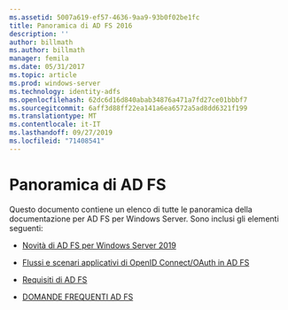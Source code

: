 ```yaml
---
ms.assetid: 5007a619-ef57-4636-9aa9-93b0f02be1fc
title: Panoramica di AD FS 2016
description: ''
author: billmath
ms.author: billmath
manager: femila
ms.date: 05/31/2017
ms.topic: article
ms.prod: windows-server
ms.technology: identity-adfs
ms.openlocfilehash: 62dc6d16d840abab34876a471a7fd27ce01bbbf7
ms.sourcegitcommit: 6aff3d88ff22ea141a6ea6572a5ad8dd6321f199
ms.translationtype: MT
ms.contentlocale: it-IT
ms.lasthandoff: 09/27/2019
ms.locfileid: "71408541"
---
```

# <a name="ad-fs-overview"></a>Panoramica di AD FS



Questo documento contiene un elenco di tutte le panoramica della documentazione per AD FS per Windows Server. Sono inclusi gli elementi seguenti:
  
  
  
* [Novità di AD FS per Windows Server 2019](../ad-fs/overview/whats-new-active-directory-federation-services-windows-server.md)  
  
* [Flussi e scenari applicativi di OpenID Connect/OAuth in AD FS](../ad-fs/overview/ad-fs-openid-connect-oauth-flows-scenarios.md) 

* [Requisiti di AD FS](../ad-fs/overview/AD-FS-2016-Requirements.md)

* [DOMANDE FREQUENTI AD FS](../ad-fs/overview/AD-FS-FAQ.md)

  
  


